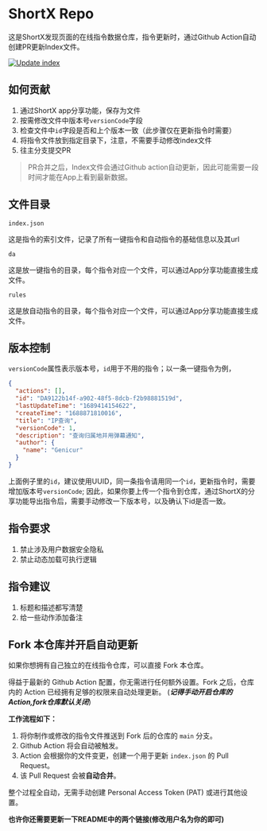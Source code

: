 # ShortX Repo

这是ShortX发现页面的在线指令数据仓库，指令更新时，通过Github Action自动创建PR更新Index文件。

[![Update index](https://github.com/cmyyx/ShortX-Files/actions/workflows/update_index.yml/badge.svg)](https://github.com/cmyyx/ShortX-Files/actions/workflows/update_index.yml)


## 如何贡献

1. 通过ShortX app分享功能，保存为文件
2. 按需修改文件中版本号`versionCode`字段
3. 检查文件中`id`字段是否和上个版本一致（此步骤仅在更新指令时需要）
4. 将指令文件放到指定目录下，注意，不需要手动修改index文件
5. 往主分支提交PR

> PR合并之后，Index文件会通过Github action自动更新，因此可能需要一段时间才能在App上看到最新数据。

## 文件目录

`index.json`

这是指令的索引文件，记录了所有一键指令和自动指令的基础信息以及其url

`da`

这是放一键指令的目录，每个指令对应一个文件，可以通过App分享功能直接生成文件。

`rules`

这是放自动指令的目录，每个指令对应一个文件，可以通过App分享功能直接生成文件。


## 版本控制

`versionCode`属性表示版本号，`id`用于不用的指令；以一条一键指令为例，

```json
{
  "actions": [],
  "id": "DA9122b14f-a902-48f5-8dcb-f2b98881519d",
  "lastUpdateTime": "1689414154622",
  "createTime": "1688871810016",
  "title": "IP查询",
  "versionCode": 1,
  "description": "查询归属地并用弹幕通知",
  "author": {
    "name": "Genicur"
  }
}
```

上面例子里的`id`，建议使用UUID，同一条指令请用同一个`id`，更新指令时，需要增加版本号`versionCode`;
因此，如果你要上传一个指令到仓库，通过ShortX的分享功能导出指令后，需要手动修改一下版本号，以及确认下id是否一致。


## 指令要求

1. 禁止涉及用户数据安全隐私
2. 禁止动态加载可执行逻辑

## 指令建议

1. 标题和描述都写清楚
2. 给一些动作添加备注


## Fork 本仓库并开启自动更新

如果你想拥有自己独立的在线指令仓库，可以直接 Fork 本仓库。

得益于最新的 Github Action 配置，你无需进行任何额外设置。Fork 之后，仓库内的 Action 已经拥有足够的权限来自动处理更新。
(***记得手动开启仓库的 Action,fork仓库默认关闭***)

**工作流程如下：**

1.  将你制作或修改的指令文件推送到 Fork 后的仓库的 `main` 分支。
2.  Github Action 将会自动被触发。
3.  Action 会根据你的文件变更，创建一个用于更新 `index.json` 的 Pull Request。
4.  该 Pull Request 会被**自动合并**。

整个过程全自动，无需手动创建 Personal Access Token (PAT) 或进行其他设置。

**也许你还需要更新一下README中的两个链接(修改用户名为你的即可)**